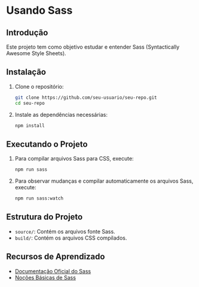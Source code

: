 # Usando Sass

## Introdução
Este projeto tem como objetivo estudar e entender Sass (Syntactically Awesome Style Sheets).

## Instalação

1. Clone o repositório:
    ```sh
    git clone https://github.com/seu-usuario/seu-repo.git
    cd seu-repo
    ```

2. Instale as dependências necessárias:
    ```sh
    npm install
    ```

## Executando o Projeto

1. Para compilar arquivos Sass para CSS, execute:
    ```sh
    npm run sass
    ```

2. Para observar mudanças e compilar automaticamente os arquivos Sass, execute:
    ```sh
    npm run sass:watch
    ```

## Estrutura do Projeto

- `source/`: Contém os arquivos fonte Sass.
- `build/`: Contém os arquivos CSS compilados.

## Recursos de Aprendizado

- [Documentação Oficial do Sass](https://sass-lang.com/documentation)
- [Noções Básicas de Sass](https://sass-lang.com/guide)
